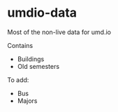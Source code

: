 # umdio-data
Most of the non-live data for umd.io

Contains
- Buildings
- Old semesters

To add:
- Bus
- Majors
